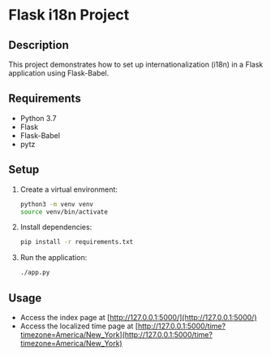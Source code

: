 # Flask i18n Project

## Description
This project demonstrates how to set up internationalization (i18n) in a Flask application using Flask-Babel.

## Requirements
- Python 3.7
- Flask
- Flask-Babel
- pytz

## Setup
1. Create a virtual environment:
    ```bash
    python3 -m venv venv
    source venv/bin/activate
    ```

2. Install dependencies:
    ```bash
    pip install -r requirements.txt
    ```

3. Run the application:
    ```bash
    ./app.py
    ```

## Usage
- Access the index page at [http://127.0.0.1:5000/](http://127.0.0.1:5000/)
- Access the localized time page at [http://127.0.0.1:5000/time?timezone=America/New_York](http://127.0.0.1:5000/time?timezone=America/New_York)

